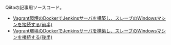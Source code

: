 Qiitaの記事用ソースコード。

- [Vagrant環境のDockerでJenkinsサーバを構築し、スレーブのWindowsマシンを接続する(前半)](https://qiita.com/masatomix/items/4607065c309c6034a6a1)
- [Vagrant環境のDockerでJenkinsサーバを構築し、スレーブのWindowsマシンを接続する(後半)](https://qiita.com/masatomix/items/6d751d361af760346383)
